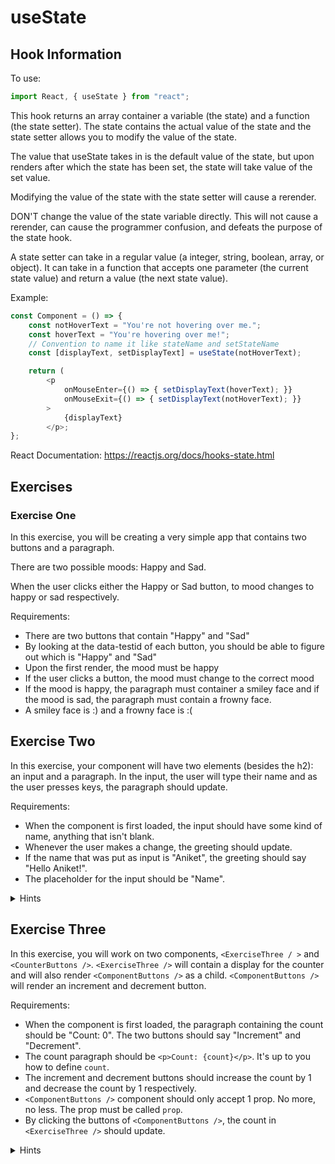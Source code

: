 # useState

## Hook Information
To use:
```javascript
import React, { useState } from "react";
```

This hook returns an array container a variable (the state) and a function (the state setter). The state contains the actual value of the state and the state setter allows you to modify the value of the state.

The value that useState takes in is the default value of the state, but upon renders after which the state has been set, the state will take value of the set value.

Modifying the value of the state with the state setter will cause a rerender.

DON'T change the value of the state variable directly. This will not cause a rerender, can cause the programmer confusion, and defeats the purpose of the state hook.

A state setter can take in a regular value (a integer, string, boolean, array, or object). It can take in a function that accepts one parameter (the current state value) and return a value (the next state value).

Example:
```javascript
const Component = () => {
    const notHoverText = "You're not hovering over me.";
    const hoverText = "You're hovering over me!";
    // Convention to name it like stateName and setStateName
    const [displayText, setDisplayText] = useState(notHoverText);

    return (
        <p
            onMouseEnter={() => { setDisplayText(hoverText); }}
            onMouseExit={() => { setDisplayText(notHoverText); }}
        >
            {displayText}
        </p>;
};
```

React Documentation: https://reactjs.org/docs/hooks-state.html

## Exercises

### Exercise One
In this exercise, you will be creating a very simple app that contains two buttons and a paragraph.

There are two possible moods: Happy and Sad.

When the user clicks either the Happy or Sad button, to mood changes to happy or sad respectively.

Requirements:
- There are two buttons that contain "Happy" and "Sad"
- By looking at the data-testid of each button, you should be able to figure out which is "Happy" and "Sad"
- Upon the first render, the mood must be happy
- If the user clicks a button, the mood must change to the correct mood
- If the mood is happy, the paragraph must container a smiley face and if the mood is sad, the paragraph must contain a frowny face.
- A smiley face is :) and a frowny face is :(

## Exercise Two
In this exercise, your component will have two elements (besides the h2): an input and a paragraph. In the input, the user will type their name and as the user presses keys, the paragraph should update.

Requirements:
- When the component is first loaded, the input should have some kind of name, anything that isn't blank.
- Whenever the user makes a change, the greeting should update.
- If the name that was put as input is "Aniket", the greeting should say "Hello Aniket!".
- The placeholder for the input should be "Name".

<details>
<summary>Hints</summary>
<ul>
    <li>The &lt;input /&gt; element has a value attribute.</li>
    <li>React has an onChange prop on some components.</li>
</ul>
</details>

## Exercise Three
In this exercise, you will work on two components, ```<ExerciseThree / >``` and ```<CounterButtons />```. ```<ExerciseThree />``` will contain a display for the counter and will also render ```<ComponentButtons />``` as a child. ```<ComponentButtons />``` will render an increment and decrement button.

Requirements:
- When the component is first loaded, the paragraph containing the count should be "Count: 0". The two buttons should say "Increment" and "Decrement".
- The count paragraph should be ```<p>Count: {count}</p>```. It's up to you how to define ```count```.
- The increment and decrement buttons should increase the count by 1 and decrease the count by 1 respectively.
- ```<ComponentButtons />``` component should only accept 1 prop. No more, no less. The prop must be called ```prop```.
- By clicking the buttons of ```<ComponentButtons />```, the count in ```<ExerciseThree />``` should update.

<details>
<summary>Hints</summary>
<ul>
    <li>The setState function can also accept a function as an argument.</li>
    <li>Component props can also be functions.</li>
</ul>
</details>